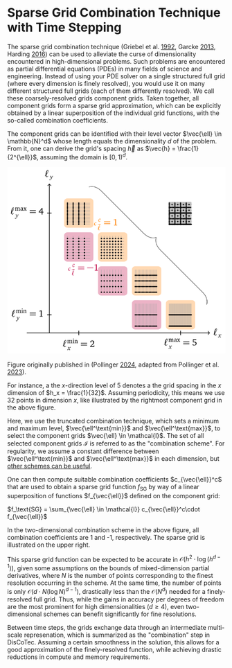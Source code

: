 # Sparse Grid Combination Technique with Time Stepping

The sparse grid combination technique (Griebel et al.
[1992](https://ins.uni-bonn.de/media/public/publication-media/griesiam.ps.gz),
Garcke [2013](https://link.springer.com/chapter/10.1007/978-3-642-31703-3_3),
Harding [2016](https://link.springer.com/chapter/10.1007/978-3-319-28262-6_4))
can be used to alleviate the curse of dimensionality encountered in
high-dimensional problems.
Such problems are encountered as partial differential equations (PDEs)
in many fields of science and engineering.
Instead of using your PDE solver on a single structured full grid (where every
dimension is finely resolved), you would use it on many different structured
full grids (each of them differently resolved).
We call these coarsely-resolved grids component grids.
Taken together, all component grids form a sparse grid approximation, which can
be explicitly obtained by a linear superposition of the individual grid
functions, with the so-called combination coefficients.

The component grids
can be identified with their level vector $\vec{\ell} \in \mathbb{N}^d$ whose length
equals the dimensionality $d$ of the problem.
From it, one can derive the
grid's spacing $\vec{h}$ as $\vec{h} = \frac{1}{2^{\ell}}$,
assuming the domain is $[0,1)^d$.

![schematic of a combination scheme in 2D](../gfx/combischeme-2d.svg)

Figure originally published in (Pollinger [2024](https://elib.uni-stuttgart.de/handle/11682/14229),
adapted from Pollinger et al. [2023](https://dl.acm.org/doi/10.1145/3581784.3607036)).

For instance, a the $x$-direction level of 5 denotes a the grid spacing in the
$x$ dimension of $h_x = \frac{1}{32}$. Assuming periodicity, this means we use 32
points in dimension $x$, like illustrated by the rightmost component grid in the
above figure.

Here, we use the truncated combination technique, which sets a minimum and maximum
level, $\vec{\ell^\text{min}}$ and $\vec{\ell^\text{max}}$, to select the
component grids $\vec{\ell} \in \mathcal{I}$.
The set of all selected component grids $\mathcal{I}$ is referred to as the
"combination scheme".
For regularity, we assume a constant difference between $\vec{\ell^\text{min}}$
and $\vec{\ell^\text{max}}$ in each dimension, but [other schemes can be useful](./advanced_topics).
<!-- The resulting component grids will be $d$ simplex "layers" in the space of 
level vectors $\vec{\ell}$. -->

One can then compute suitable combination coefficients $c_{\vec{\ell}}^c$
that are used to obtain a sparse grid function
$f_\text{SG}$ by way of a linear superposition of
functions $f_{\vec{\ell}}$ defined on the component grid:

$f_\text{SG} = \sum_{\vec{\ell} \in  \mathcal{I}} c_{\vec{\ell}}^c\cdot f_{\vec{\ell}}$

In the two-dimensional combination scheme in the above figure, all combination
coefficients are 1 and -1, respectively.
The sparse grid is illustrated on the upper right.

This sparse grid function can be expected to be accurate in
$\mathcal{O}(h^2 \cdot \log(h^{d-1}))$, given some assumptions on the bounds of
mixed-dimension partial derivatives, where $N$ is the number of points corresponding
to the finest resolution occurring in the scheme.
At the same time, the number of points is only $\mathcal{O}(d\cdot N(\log N)^{d-1})$,
drastically less than the $\mathcal{O}(N^d)$ needed for a finely-resolved full
grid.
Thus, while the gains in accuracy per degrees of freedom are the most prominent for
high dimensionalities ($d \geq 4$), even two-dimensional schemes can benefit
significantly for fine resolutions.

<!-- In the most commonly used type of combination scheme, related to "regular" sparse
grids, there are always $d$ layers -->

Between time steps, the grids exchange data through an intermediate multi-scale
represenation, which is summarized as the "combination" step in DisCoTec.
Assuming a certain smoothness in the solution, this allows for a good
approximation of the finely-resolved function, while achieving drastic
reductions in compute and memory requirements.
